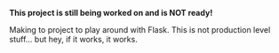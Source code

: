**This project is still being worked on and is NOT ready!**

Making to project to play around with Flask. 
This is not production level stuff... but hey, if it works, it works.